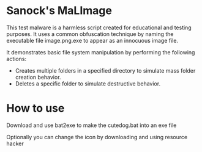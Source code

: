 # Sanock's MaLImage

This test malware is a harmless script created for educational and testing purposes.
It uses a common obfuscation technique by naming the executable file image.png.exe to appear as an innocuous image file. 

It demonstrates basic file system manipulation by performing the following actions:

 - Creates multiple folders in a specified directory to simulate mass folder creation behavior.
 - Deletes a specific folder to simulate destructive behavior.

# How to use

Download and use bat2exe to make the cutedog.bat into an exe file

Optionally you can change the icon by downloading and using resource hacker
